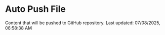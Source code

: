# Auto Push File

Content that will be pushed to GitHub repository.
Last updated: 07/08/2025, 06:58:38 AM